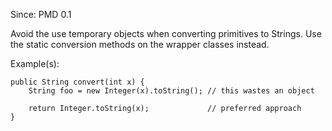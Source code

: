 Since: PMD 0.1

Avoid the use temporary objects when converting primitives to Strings. Use the static conversion methods
on the wrapper classes instead.

Example(s):
```
public String convert(int x) {
    String foo = new Integer(x).toString(); // this wastes an object

    return Integer.toString(x);             // preferred approach
}
```
